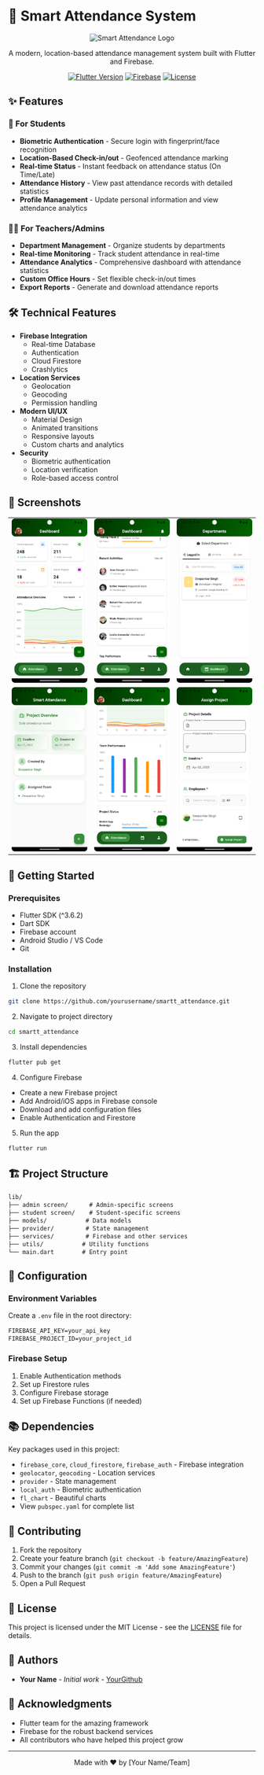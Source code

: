 # 📱 Smart Attendance System

<div align="center">

![Smart Attendance Logo](assets/png/logo.png)

A modern, location-based attendance management system built with Flutter and Firebase.

[![Flutter Version](https://img.shields.io/badge/Flutter-^3.6.2-blue.svg)](https://flutter.dev/)
[![Firebase](https://img.shields.io/badge/Firebase-Enabled-orange.svg)](https://firebase.google.com/)
[![License](https://img.shields.io/badge/License-MIT-green.svg)](LICENSE)

</div>

## ✨ Features

### 🎯 For Students
- **Biometric Authentication** - Secure login with fingerprint/face recognition
- **Location-Based Check-in/out** - Geofenced attendance marking
- **Real-time Status** - Instant feedback on attendance status (On Time/Late)
- **Attendance History** - View past attendance records with detailed statistics
- **Profile Management** - Update personal information and view attendance analytics

### 👨‍🏫 For Teachers/Admins
- **Department Management** - Organize students by departments
- **Real-time Monitoring** - Track student attendance in real-time
- **Attendance Analytics** - Comprehensive dashboard with attendance statistics
- **Custom Office Hours** - Set flexible check-in/out times
- **Export Reports** - Generate and download attendance reports

## 🛠️ Technical Features

- **Firebase Integration**
  - Real-time Database
  - Authentication
  - Cloud Firestore
  - Crashlytics
- **Location Services**
  - Geolocation
  - Geocoding
  - Permission handling
- **Modern UI/UX**
  - Material Design
  - Animated transitions
  - Responsive layouts
  - Custom charts and analytics
- **Security**
  - Biometric authentication
  - Location verification
  - Role-based access control

## 📱 Screenshots

<div align="center">
<table>
  <tr>
    <td><img src="assets/screenshots/4.png" width="200"/></td>
    <td><img src="assets/screenshots/1.png" width="200"/></td>
    <td><img src="assets/screenshots/2.png" width="200"/></td>
  </tr>
  <tr>
    <td><img src="assets/screenshots/3.png" width="200"/></td>
    <td><img src="assets/screenshots/5.png" width="200"/></td>
    <td><img src="assets/screenshots/6.png" width="200"/></td>
  </tr>
</table>
</div>

## 🚀 Getting Started

### Prerequisites
- Flutter SDK (^3.6.2)
- Dart SDK
- Firebase account
- Android Studio / VS Code
- Git

### Installation

1. Clone the repository
```bash
git clone https://github.com/yourusername/smartt_attendance.git
```

2. Navigate to project directory
```bash
cd smartt_attendance
```

3. Install dependencies
```bash
flutter pub get
```

4. Configure Firebase
- Create a new Firebase project
- Add Android/iOS apps in Firebase console
- Download and add configuration files
- Enable Authentication and Firestore

5. Run the app
```bash
flutter run
```

## 🏗️ Project Structure

```
lib/
├── admin screen/      # Admin-specific screens
├── student screen/    # Student-specific screens
├── models/           # Data models
├── provider/         # State management
├── services/         # Firebase and other services
├── utils/           # Utility functions
└── main.dart        # Entry point
```

## 🔧 Configuration

### Environment Variables
Create a `.env` file in the root directory:
```env
FIREBASE_API_KEY=your_api_key
FIREBASE_PROJECT_ID=your_project_id
```

### Firebase Setup
1. Enable Authentication methods
2. Set up Firestore rules
3. Configure Firebase storage
4. Set up Firebase Functions (if needed)

## 📚 Dependencies

Key packages used in this project:
- `firebase_core`, `cloud_firestore`, `firebase_auth` - Firebase integration
- `geolocator`, `geocoding` - Location services
- `provider` - State management
- `local_auth` - Biometric authentication
- `fl_chart` - Beautiful charts
- View `pubspec.yaml` for complete list

## 🤝 Contributing

1. Fork the repository
2. Create your feature branch (`git checkout -b feature/AmazingFeature`)
3. Commit your changes (`git commit -m 'Add some AmazingFeature'`)
4. Push to the branch (`git push origin feature/AmazingFeature`)
5. Open a Pull Request

## 📄 License

This project is licensed under the MIT License - see the [LICENSE](LICENSE) file for details.

## 👥 Authors

- **Your Name** - *Initial work* - [YourGithub](https://github.com/yourusername)

## 🙏 Acknowledgments

- Flutter team for the amazing framework
- Firebase for the robust backend services
- All contributors who have helped this project grow

---

<div align="center">
Made with ❤️ by [Your Name/Team]
</div>
